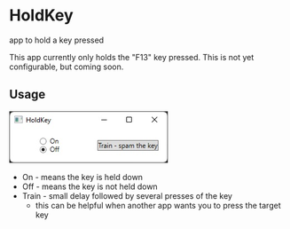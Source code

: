 # HoldKey
app to hold a key pressed

This app currently only holds the "F13" key pressed. This is not yet configurable, but coming soon.

## Usage
![img.png](ScreenShots\ss1.jpg)

- On - means the key is held down
- Off - means the key is not held down
- Train - small delay followed by several presses of the key
  - this can be helpful when another app wants you to press the target key 

